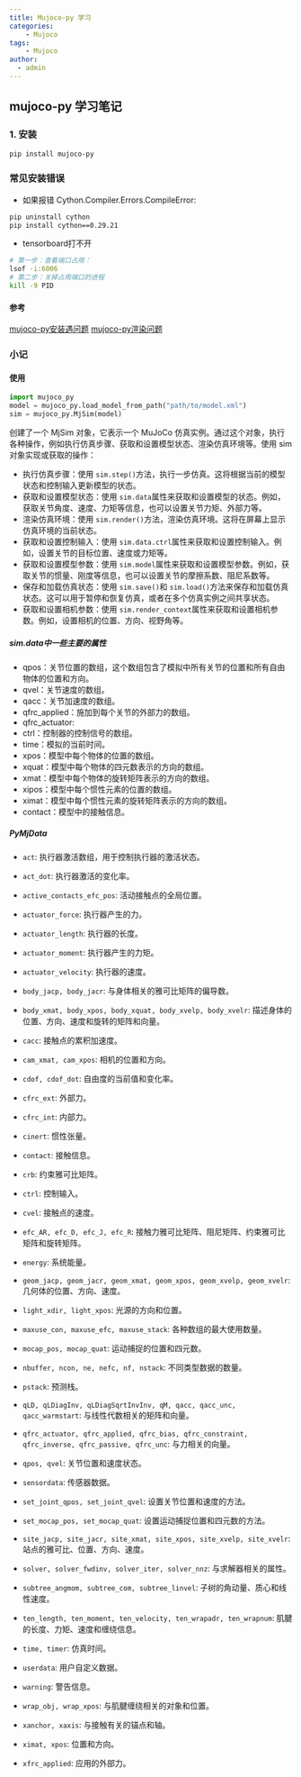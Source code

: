 ```yaml
---
title: Mujoco-py 学习
categories:
    - Mujoco
tags:   
    - Mujoco
author: 
  - admin
---
```

## mujoco-py 学习笔记

### 1. 安装

```bash
pip install mujoco-py
```

### 常见安装错误

* 如果报错 Cython.Compiler.Errors.CompileError:

```bash
pip uninstall cython
pip install cython==0.29.21
```

* tensorboard打不开

```bash
# 第一步：查看端口占用：
lsof -i:6006
# 第二步：关掉占用端口的进程
kill -9 PID
```

#### 参考

[mujoco-py安装遇问题](https://blog.csdn.net/weixin_44420419/article/details/116231500)
[mujoco-py渲染问题](https://blog.csdn.net/weixin_44420419/article/details/116519279)

### 小记

#### 使用

```python
import mujoco_py
model = mujoco_py.load_model_from_path("path/to/model.xml")
sim = mujoco_py.MjSim(model)
```

创建了一个 MjSim 对象，它表示一个 MuJoCo 仿真实例。通过这个对象，执行各种操作，例如执行仿真步骤、获取和设置模型状态、渲染仿真环境等。使用 sim 对象实现或获取的操作：

* 执行仿真步骤：使用 ``sim.step()``方法，执行一步仿真。这将根据当前的模型状态和控制输入更新模型的状态。
* 获取和设置模型状态：使用 ``sim.data``属性来获取和设置模型的状态。例如，获取关节角度、速度、力矩等信息，也可以设置关节力矩、外部力等。
* 渲染仿真环境：使用 ``sim.render()``方法，渲染仿真环境。这将在屏幕上显示仿真环境的当前状态。
* 获取和设置控制输入：使用 ``sim.data.ctrl``属性来获取和设置控制输入。例如，设置关节的目标位置、速度或力矩等。
* 获取和设置模型参数：使用 ``sim.model``属性来获取和设置模型参数。例如，获取关节的惯量、刚度等信息，也可以设置关节的摩擦系数、阻尼系数等。
* 保存和加载仿真状态：使用 ``sim.save()``和 ``sim.load()``方法来保存和加载仿真状态。这可以用于暂停和恢复仿真，或者在多个仿真实例之间共享状态。
* 获取和设置相机参数：使用 ``sim.render_context``属性来获取和设置相机参数。例如，设置相机的位置、方向、视野角等。

##### sim.data中一些主要的属性

* qpos：关节位置的数组，这个数组包含了模拟中所有关节的位置和所有自由物体的位置和方向。
* qvel：关节速度的数组。
* qacc：关节加速度的数组。
* qfrc_applied：施加到每个关节的外部力的数组。
* qfrc_actuator:
* ctrl：控制器的控制信号的数组。
* time：模拟的当前时间。
* xpos：模型中每个物体的位置的数组。
* xquat：模型中每个物体的四元数表示的方向的数组。
* xmat：模型中每个物体的旋转矩阵表示的方向的数组。
* xipos：模型中每个惯性元素的位置的数组。
* ximat：模型中每个惯性元素的旋转矩阵表示的方向的数组。
* contact：模型中的接触信息。

##### PyMjData

* `act`: 执行器激活数组，用于控制执行器的激活状态。

* `act_dot`: 执行器激活的变化率。

* `active_contacts_efc_pos`: 活动接触点的全局位置。

* `actuator_force`: 执行器产生的力。

* `actuator_length`: 执行器的长度。

* `actuator_moment`: 执行器产生的力矩。

* `actuator_velocity`: 执行器的速度。

* `body_jacp, body_jacr`: 与身体相关的雅可比矩阵的偏导数。

* `body_xmat, body_xpos, body_xquat, body_xvelp, body_xvelr`: 描述身体的位置、方向、速度和旋转的矩阵和向量。

* `cacc`: 接触点的累积加速度。

* `cam_xmat, cam_xpos`: 相机的位置和方向。

* `cdof, cdof_dot`: 自由度的当前值和变化率。

* `cfrc_ext`: 外部力。

* `cfrc_int`: 内部力。

* `cinert`: 惯性张量。

* `contact`: 接触信息。

* `crb`: 约束雅可比矩阵。

* `ctrl`: 控制输入。

* `cvel`: 接触点的速度。

* `efc_AR, efc_D, efc_J, efc_R`: 接触力雅可比矩阵、阻尼矩阵、约束雅可比矩阵和旋转矩阵。

* `energy`: 系统能量。

* `geom_jacp, geom_jacr, geom_xmat, geom_xpos, geom_xvelp, geom_xvelr`: 几何体的位置、方向、速度。

* `light_xdir, light_xpos`: 光源的方向和位置。

* `maxuse_con, maxuse_efc, maxuse_stack`: 各种数组的最大使用数量。

* `mocap_pos, mocap_quat`: 运动捕捉的位置和四元数。

* `nbuffer, ncon, ne, nefc, nf, nstack`: 不同类型数据的数量。

* `pstack`: 预测栈。

* `qLD, qLDiagInv, qLDiagSqrtInvInv, qM, qacc, qacc_unc, qacc_warmstart`: 与线性代数相关的矩阵和向量。

* `qfrc_actuator, qfrc_applied, qfrc_bias, qfrc_constraint, qfrc_inverse, qfrc_passive, qfrc_unc`: 与力相关的向量。

* `qpos, qvel`: 关节位置和速度状态。

* `sensordata`: 传感器数据。

* `set_joint_qpos, set_joint_qvel`: 设置关节位置和速度的方法。

* `set_mocap_pos, set_mocap_quat`: 设置运动捕捉位置和四元数的方法。

* `site_jacp, site_jacr, site_xmat, site_xpos, site_xvelp, site_xvelr`: 站点的雅可比、位置、方向、速度。

* `solver, solver_fwdinv, solver_iter, solver_nnz`: 与求解器相关的属性。

* `subtree_angmom, subtree_com, subtree_linvel`: 子树的角动量、质心和线性速度。

* `ten_length, ten_moment, ten_velocity, ten_wrapadr, ten_wrapnum`: 肌腱的长度、力矩、速度和缠绕信息。

* `time, timer`: 仿真时间。

* `userdata`: 用户自定义数据。

* `warning`: 警告信息。

* `wrap_obj, wrap_xpos`: 与肌腱缠绕相关的对象和位置。

* `xanchor, xaxis`: 与接触有关的锚点和轴。

* `ximat, xpos`: 位置和方向。

* `xfrc_applied`: 应用的外部力。
